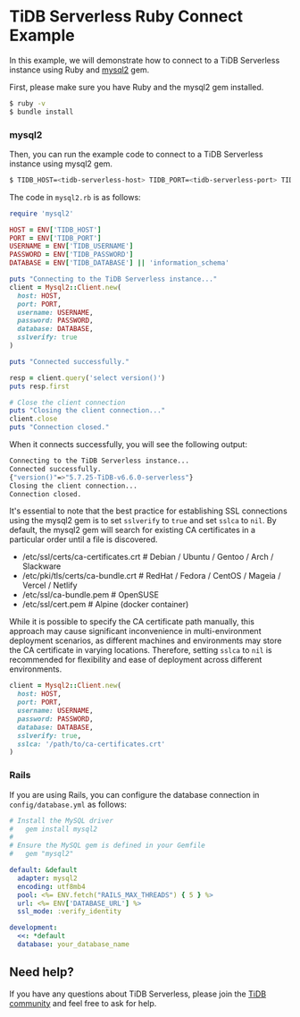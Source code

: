 # TiDB Serverless Ruby Connect Example

In this example, we will demonstrate how to connect to a TiDB Serverless instance using Ruby and [mysql2](https://github.com/brianmario/mysql2) gem.

First, please make sure you have Ruby and the mysql2 gem installed.

```bash
$ ruby -v
$ bundle install
```
### mysql2 

Then, you can run the example code to connect to a TiDB Serverless instance using mysql2 gem.

```bash
$ TIDB_HOST=<tidb-serverless-host> TIDB_PORT=<tidb-serverless-port> TIDB_USERNAME=<tidb-serverless-username> TIDB_PASSWORD=<tidb-serverless-password> ruby mysql2.rb  
```

The code in `mysql2.rb` is as follows:

```ruby
require 'mysql2'

HOST = ENV['TIDB_HOST']
PORT = ENV['TIDB_PORT']
USERNAME = ENV['TIDB_USERNAME']
PASSWORD = ENV['TIDB_PASSWORD']
DATABASE = ENV['TIDB_DATABASE'] || 'information_schema'

puts "Connecting to the TiDB Serverless instance..."
client = Mysql2::Client.new(
  host: HOST,
  port: PORT,
  username: USERNAME,
  password: PASSWORD,
  database: DATABASE,
  sslverify: true
)

puts "Connected successfully."

resp = client.query('select version()')
puts resp.first

# Close the client connection
puts "Closing the client connection..."
client.close
puts "Connection closed."
```

When it connects successfully, you will see the following output:

```bash
Connecting to the TiDB Serverless instance...
Connected successfully.
{"version()"=>"5.7.25-TiDB-v6.6.0-serverless"}
Closing the client connection...
Connection closed.
```

It's essential to note that the best practice for establishing SSL connections using the mysql2 gem is to set `sslverify` to `true` and set `sslca` to `nil`. By default, the mysql2 gem will search for existing CA certificates in a particular order until a file is discovered.

* /etc/ssl/certs/ca-certificates.crt # Debian / Ubuntu / Gentoo / Arch / Slackware
* /etc/pki/tls/certs/ca-bundle.crt # RedHat / Fedora / CentOS / Mageia / Vercel / Netlify
* /etc/ssl/ca-bundle.pem # OpenSUSE
* /etc/ssl/cert.pem # Alpine (docker container)

While it is possible to specify the CA certificate path manually, this approach may cause significant inconvenience in multi-environment deployment scenarios, as different machines and environments may store the CA certificate in varying locations. Therefore, setting `sslca` to `nil` is recommended for flexibility and ease of deployment across different environments.

```ruby
client = Mysql2::Client.new(
  host: HOST,
  port: PORT,
  username: USERNAME,
  password: PASSWORD,
  database: DATABASE,
  sslverify: true,
  sslca: '/path/to/ca-certificates.crt'
)
```

### Rails

If you are using Rails, you can configure the database connection in `config/database.yml` as follows:

```yaml
# Install the MySQL driver
#   gem install mysql2
#
# Ensure the MySQL gem is defined in your Gemfile
#   gem "mysql2"

default: &default
  adapter: mysql2
  encoding: utf8mb4
  pool: <%= ENV.fetch("RAILS_MAX_THREADS") { 5 } %>
  url: <%= ENV['DATABASE_URL'] %>
  ssl_mode: :verify_identity

development:
  <<: *default
  database: your_database_name
```

## Need help?

If you have any questions about TiDB Serverless, please join the [TiDB community](https://ask.pingcap.com/) and feel free to ask for help.